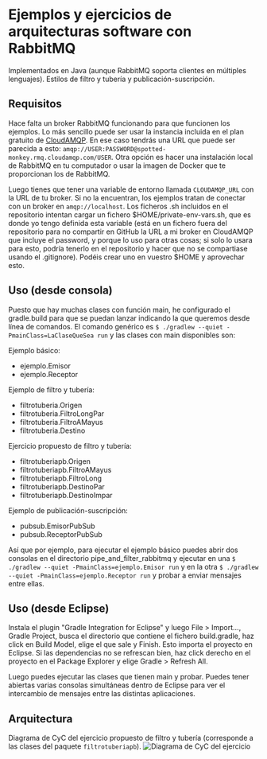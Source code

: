 # Ejemplos y ejercicios de arquitecturas software con RabbitMQ
Implementados en Java (aunque RabbitMQ soporta clientes en múltiples lenguajes).
Estilos de filtro y tubería y publicación-suscripción.

## Requisitos
Hace falta un broker RabbitMQ funcionando para que funcionen los ejemplos. Lo más sencillo puede ser usar la instancia incluida en el plan gratuito de [CloudAMQP](https://www.cloudamqp.com/). En ese caso tendrás una URL que puede ser parecida a esto: `amqp://USER:PASSWORD@spotted-monkey.rmq.cloudamqp.com/USER`. Otra opción es hacer una instalación local de RabbitMQ en tu computador o usar la imagen de Docker que te proporcionan los de RabbitMQ.

Luego tienes que tener una variable de entorno llamada `CLOUDAMQP_URL` con la URL de tu broker. Si no la encuentran, los ejemplos tratan de conectar con un broker en `amqp://localhost`. Los ficheros .sh incluidos en el repositorio intentan cargar un fichero $HOME/private-env-vars.sh, que es donde yo tengo definida esta variable (está en un fichero fuera del repositorio para no compartir en GitHub la URL a mi broker en CloudAMQP que incluye el password, y porque lo uso para otras cosas; si solo lo usara para esto, podría tenerlo en el repositorio y hacer que no se compartiase usando el .gitignore). Podéis crear uno en vuestro $HOME y aprovechar esto.

## Uso (desde consola)
Puesto que hay muchas clases con función main, he configurado el gradle.build para que se puedan lanzar indicando la que queremos desde línea de comandos. El comando genérico es `$ ./gradlew --quiet -PmainClass=LaClaseQueSea run` y las clases con main disponibles son:

Ejemplo básico:

- ejemplo.Emisor
- ejemplo.Receptor

Ejemplo de filtro y tubería:

- filtrotuberia.Origen
- filtrotuberia.FiltroLongPar
- filtrotuberia.FiltroAMayus
- filtrotuberia.Destino

Ejercicio propuesto de filtro y tubería:

- filtrotuberiapb.Origen
- filtrotuberiapb.FiltroAMayus
- filtrotuberiapb.FiltroLong
- filtrotuberiapb.DestinoPar
- filtrotuberiapb.DestinoImpar

Ejemplo de publicación-suscripción:

- pubsub.EmisorPubSub
- pubsub.ReceptorPubSub

Así que por ejemplo, para ejecutar el ejemplo básico puedes abrir dos consolas en el directorio pipe_and_filter_rabbitmq y ejecutar en una `$ ./gradlew --quiet -PmainClass=ejemplo.Emisor run` y en la otra `$ ./gradlew --quiet -PmainClass=ejemplo.Receptor run` y probar a enviar mensajes entre ellas.

## Uso (desde Eclipse)
Instala el plugin "Gradle Integration for Eclipse" y luego File > Import..., Gradle Project, busca el directorio que contiene el fichero build.gradle, haz click en Build Model, elige el que sale y Finish. Esto importa el proyecto en Eclipse. Si las dependencias no se refrescan bien, haz click derecho en el proyecto en el Package Explorer y elige Gradle > Refresh All.

Luego puedes ejecutar las clases que tienen main y probar. Puedes tener abiertas varias consolas simultáneas dentro de Eclipse para ver el intercambio de mensajes entre las distintas aplicaciones.

## Arquitectura
Diagrama de CyC del ejercicio propuesto de filtro y tubería (corresponde a las clases del paquete `filtrotuberiapb`).
![Diagrama de CyC del ejercicio](https://rbejar.github.io/images/arqs_pipefilterrabbitmq_ejer1.png)